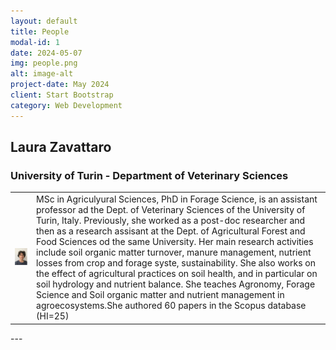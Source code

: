 ```yaml
---
layout: default
title: People
modal-id: 1
date: 2024-05-07
img: people.png
alt: image-alt
project-date: May 2024
client: Start Bootstrap
category: Web Development
---
```

## Laura Zavattaro
### University of Turin - Department  of Veterinary Sciences
<table>
    <tr>
        <td>
            <img src="/img/LZ.jpg" alt="LauraZavattaro" style="width:300px;"> <!-- Resize as needed -->
        </td>
        <td>
            MSc in Agriculyural Sciences, PhD in Forage Science, is an assistant professor ad the Dept. of Veterinary Sciences of the University of Turin, Italy. Previously, she worked as a post-doc researcher and then as a research assisant at the Dept. of Agricultural Forest and Food Sciences od the same University. Her main research activities include soil organic matter turnover, manure management, nutrient losses from crop and forage syste, sustainability. She also works on the effect of agricultural practices on soil health, and in particular on soil hydrology and nutrient balance. She teaches Agronomy, Forage Science and Soil organic matter and nutrient management in agroecosystems.She authored 60 papers in the Scopus database (HI=25)
        </td>
    </tr>
</table>
---